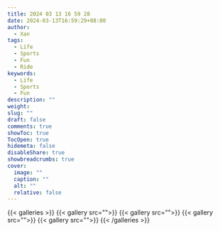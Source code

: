 ```yaml
---
title: 2024 03 13 16 59 28
date: 2024-03-13T16:59:29+08:00
author:
  - Xan
tags:
  - Life
  - Sports
  - Fun
  - Ride
keywords:
  - Life
  - Sports
  - Fun
description: ""
weight: 
slug: ""
draft: false
comments: true
showToc: true
TocOpen: true
hidemeta: false
disableShare: true
showbreadcrumbs: true
cover:
  image: ""
  caption: ""
  alt: ""
  relative: false
---
```


{{< galleries >}}
{{< gallery src="">}}
{{< gallery src="">}}
{{< gallery src="">}}
{{< gallery src="">}}
{{< /galleries >}}